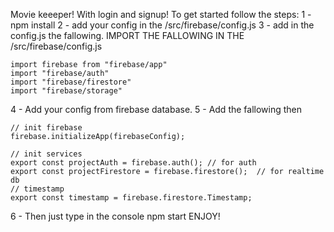 Movie keeeper!
With login and signup!
To get started follow the steps:
1 - npm install
2 - add your config in the /src/firebase/config.js
3 - add in the config.js the fallowing.
    IMPORT THE FALLOWING IN THE /src/firebase/config.js
    
    import firebase from "firebase/app"
    import "firebase/auth"
    import "firebase/firestore"
    import "firebase/storage"
    
4 - Add your config from firebase database.
5 - Add the fallowing then 

    // init firebase
    firebase.initializeApp(firebaseConfig);

    // init services
    export const projectAuth = firebase.auth(); // for auth
    export const projectFirestore = firebase.firestore();  // for realtime db
    // timestamp
    export const timestamp = firebase.firestore.Timestamp;
    
6 - Then just type in the console npm start
ENJOY!
